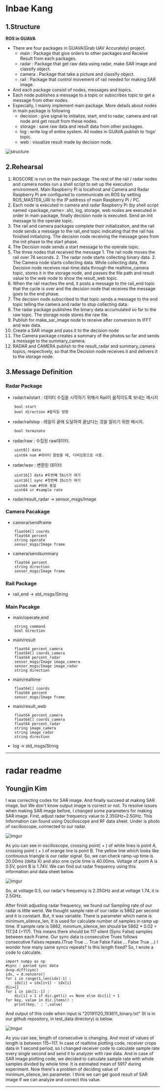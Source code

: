 
# **Inbae Kang**

## 1.Structure
**ROS in GUAVA**
  - There are four packages in GUAVA(Grab UAV Accurately) project.
    - main : Package that give orders to other packages and Receive Result from each packages.
    - radar : Package that get raw data using radar, make SAR image and classify object.
    - camera : Package that take a picture and classify object.
    - rail : Package that control movement of rail needed for making SAR image.
  - And each package consist of nodes, messages and topics.
  - Each node publishes a message to a topic or subscribes topic to get a message from other nodes.
  - Especially, I mainly implement main package. More details about nodes in main package is following
    - decision : give signal to initialize, start, end to radar, camera and rail node and get result from these nodes.
    - storage : save raw data and result data from other packages.
    - log : write log of entire system. All nodes in GUAVA publish to ‘logs’ topic.
    - web : visualize result made by decision node.

![structure](https://i.imgur.com/poalF5m.jpg)

## 2.Rehearsal
  1. ROSCORE is run on the main package. The rest of the rail / radar nodes and camera nodes run a shell script to set up the execution environment. Main Raspberry Pi is localhost and Camera and Radar Raspberry Pi are configured to communicate on ROS by setting ROS_MASTER_URI to the IP address of main Raspberry Pi / PC.
  2. Each node is executed in camera and radar Raspberry Pi (by shell script named <package_name> .sh), log, storage, web nodes are executed in order in main package, finally decision node is executed. Send an init message to the operate topic.
  3. The rail and camera packages complete their initialization, and the rail node sends a message to the rail_end topic indicating that the rail has finished initializing. The decision node receiving the message goes from the init phase to the start phase.
  4. The Decision node sends a start message to the operate topic.
  5. The three nodes that received the message 1. The rail node moves the rail over 74 seconds. 2. The radar node starts collecting binary data. 2. The Camera node starts collecting data. While collecting data, the Decision node receives real-time data through the realtime_camera topic, stores it in the storage node, and passes the file path and result value to the web node to show the result_web topic.
  6. When the rail reaches the end, it posts a message to the rail_end topic that the cycle is over and the decision node that receives the message goes to the end phase.
  7. The decision node subscribed to that topic sends a message to the end topic telling the camera and radar to stop collecting data.
  8. The radar package publishes the binary data accumulated so far to the raw topic. The storage node stores the raw file.
  9. Publish for make_sar_image node to receive after conversion to IFFT and wav data.
  10. Create a SAR image and pass it to the decision node
  11. The Camera package creates a summary of the photos so far and sends a message to the summary_camera.
  12. RADAR and CAMERA publish to the result_radar and summary_camera topics, respectively, so that the Decision node receives it and delivers it to the storage node.
 
## 3.Message Definition

### Radar Package

- radar/railstart : 데이터 수집을 시작하기 위해서 Rail이 움직이도록 보내는 메시지
```
    bool start
    bool direction #움직일 방향
```
- radar/railstop : 레일이 끝에 도달하여 끝났다는 것을 알리기 위한 메시지.
```
    bool terminate
```
- radar/raw : 수집된 raw데이터.
```
    uint8[] data
    uint64 num #데이터 잘랐을 때, 디버깅용으로 사용.
```
- radar/wav : 변환된 데이터
```
    uint16[] data #두번째 5bit가 여기
    uint16[] sync #첫번째 3bit가 여기
    uint64 num #위와 동일
    uint64 sr #sample rate
```
- radar/result_radar → sensor_msgs/Image

### Camera Pacakage

- camera/sendframe
```
    float64[] coords
    float64 percent
    string operate
    sensor_msgs/Image frame
```
- camera/sendsummary
```
    float64 percent
    string direction
    sensor_msgs/Image frame
```
### Rail Package

- rail_end → std_msgs/String

### Main Pacakge

- main/operate,end
```
    string command
    bool direction
```
- main/result
```
    float64 percent_camera
    float64[] coords_camera
    float64 percent_radar
    sensor_msgs/Image image_camera
    sensor_msgs/Image image_radar
    string direction
```
- main/realtime
```
    float64[] coords
    float64 percent
    sensor_msgs/Image frame
```
- main/result_web
```
    float64 percent_camera
    float64[] coords_camera
    float64 percent_radar
    string image_camera
    string image_radar
    string direction
```
- log → std_msgs/String

---
# radar readme

## Youngjin Kim

I was correcting codes for SAR image. And finally succeed at making SAR image. but We don't know output image is correct or not.
To resolve issues when making SAR image before, I changed some parameters for making SAR image. First, adjust radar frequency value to 2.35GHz~2.5GHz. This Information can found using Oscilloscope  and RF data sheet. Under is photo of oscilloscope, connected to our radar.

 

![Imgur](https://i.imgur.com/wZQm1cO.jpg)

As you can see in oscilloscope, crossing point( + ) of white lines is point A, crossing point ( + ) of orange line is point B. The yellow line which looks like continuous triangle is our radar signal.  So, we can check ramp-up time is 20.00ms (delta X) and also one cycle time is 40.00ms. Voltage of point A is 0.5V, point B is 1.74V. We can find out radar frequency using this information and data sheet below.

![Imgur](https://i.imgur.com/7ZVb1wM.png)

So, at voltage 0.5, our radar's frequency is 2.35GHz and at voltage 1.74, it is 2.5GHz.

After finish adjusting radar frequency, we found out Sampling rate of our radar is little werid. We thought sample rate of our radar is 5862 per second and it is constant. But, it was variable.  There is parameter which name is minimum_silence_len, It is used for calculate number of samples in ramp up time. If sample rate is 5862, minimum_silence_len should be 5862 * 0.02 = 117.24 (=117).  This means there should be 117 silent (Sync False) samples between each Frame. Our sync data is consecutive Trues follows consecutive Falses repeats.(True True ... True False False ... False True ...) I wonder how many same syncs repeats? Is this length fixed? So, I wrote a code to calculate.

    import numpy as np
    #sync : parsed sync data
    d=np.diff(sync)
    idx, = d.nonzero()
    for i in range(1,len(idx)-1) :
        idx[i] = idx[i+1] - idx[i]
    dic={}
    for i in idx[1:-1] :
        dic[i] = 1 if dic.get(i) == None else dic[i] + 1
    for key, value in dic.items() :
        print(key,' : ',value)

And output of this code when input is "20191120_193611_binary.txt" (It is in our github repository, in test_data directory) is below.

![Imgur](https://i.imgur.com/phrfqAx.png)

As you can see, length of consecutive is changing. And most of values of length is between 115~117. In case of realtime plotting code, receiver crops data in 1 second period, so I changed receiver code to calculate sample rate every single second and send it to analyzer with raw data. And in case of SAR image plotting code, we decided to calculate sample rate with whole samples divided by whole time. It is estimated mean of 5917 during experiment. Now there's a problem of deciding value of minimum_silence_len parameter. I think we can get good result of SAR image if we can analyze and correct this value.

---
